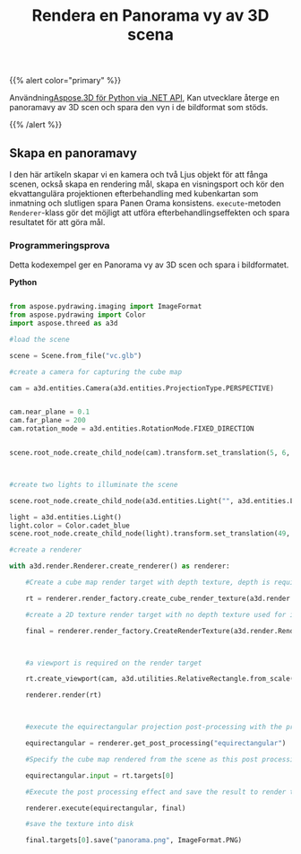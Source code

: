 ﻿---
title: Rendera en Panorama vy av 3D scena
type: docs
weight: 60
url: /sv/python-net/render-a-panorama-view-of-3d-scene/
description: Med Aspose.3D för Python via .NET API, utvecklare kan ge en panoramavy av 3D scen och spara den vyn i de bildformat som stöds.
---
{{% alert color="primary" %}}

Användning[Aspose.3D för Python via .NET API](https:#products.aspose.com/3d/python-net/), Kan utvecklare återge en panoramavy av 3D scen och spara den vyn i de bildformat som stöds.

{{% /alert %}}
## **Skapa en panoramavy**
I den här artikeln skapar vi en kamera och två Ljus objekt för att fånga scenen, också skapa en rendering mål, skapa en visningsport och kör den ekvattangulära projektionen efterbehandling med kubenkartan som inmatning och slutligen spara Panen Orama konsistens. `execute`-metoden `Renderer`-klass gör det möjligt att utföra efterbehandlingseffekten och spara resultatet för att göra mål.
### **Programmeringsprova**
Detta kodexempel ger en Panorama vy av 3D scen och spara i bildformatet.

**Python**

```py

from aspose.pydrawing.imaging import ImageFormat
from aspose.pydrawing import Color
import aspose.threed as a3d

#load the scene

scene = Scene.from_file("vc.glb")

#create a camera for capturing the cube map

cam = a3d.entities.Camera(a3d.entities.ProjectionType.PERSPECTIVE)


cam.near_plane = 0.1
cam.far_plane = 200
cam.rotation_mode = a3d.entities.RotationMode.FIXED_DIRECTION


scene.root_node.create_child_node(cam).transform.set_translation(5, 6, 0);



#create two lights to illuminate the scene

scene.root_node.create_child_node(a3d.entities.Light("", a3d.entities.LightType.POINT).transform.set_translation(-10, 7, -10)

light = a3d.entities.Light()
light.color = Color.cadet_blue
scene.root_node.create_child_node(light).transform.set_translation(49, 0, 49)

#create a renderer

with a3d.render.Renderer.create_renderer() as renderer:

    #Create a cube map render target with depth texture, depth is required when rendering a scene.

    rt = renderer.render_factory.create_cube_render_texture(a3d.render.RenderParameters(False), 512, 512)

    #create a 2D texture render target with no depth texture used for image processing

    final = renderer.render_factory.CreateRenderTexture(a3d.render.RenderParameters(False, 32, 0, 0), 1024 * 3 , 1024)



    #a viewport is required on the render target

    rt.create_viewport(cam, a3d.utilities.RelativeRectangle.from_scale(0, 0, 1, 1))

    renderer.render(rt)



    #execute the equirectangular projection post-processing with the previous rendered cube map as input

    equirectangular = renderer.get_post_processing("equirectangular")

    #Specify the cube map rendered from the scene as this post processing's input

    equirectangular.input = rt.targets[0]

    #Execute the post processing effect and save the result to render target final

    renderer.execute(equirectangular, final)

    #save the texture into disk

    final.targets[0].save("panorama.png", ImageFormat.PNG)


```
